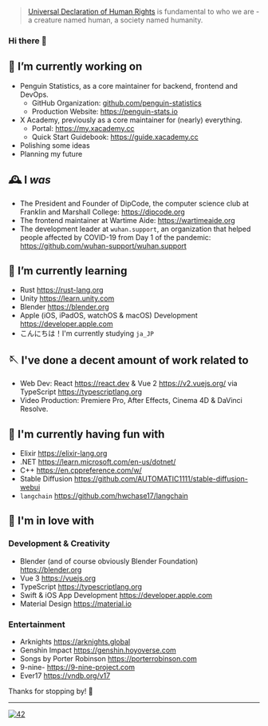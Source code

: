 > [Universal Declaration of Human Rights](https://www.un.org/en/about-us/universal-declaration-of-human-rights) is fundamental to who we are - a creature named human, a society named humanity.

### Hi there 👋

<!--

  > Ola! Glad you've reached here! I want to make friends
  > who is like you that loves exploring! Why not go
  > follow some of my social accounts, or just shoot me
  > an email at me@galvingao.com?
  > In advance, nice to meet you! ;D

-->


## 🔭 I’m currently working on
- Penguin Statistics, as a core maintainer for backend, frontend and DevOps.
  - GitHub Organization: [github.com/penguin-statistics](https://github.com/penguin-statistics)
  - Production Website: https://penguin-stats.io
- X Academy, previously as a core maintainer for (nearly) everything.
  - Portal: https://my.xacademy.cc
  - Quick Start Guidebook: https://guide.xacademy.cc
- Polishing some ideas
- Planning my future

## 🕰 I _was_
- The President and Founder of DipCode, the computer science club at Franklin and Marshall College: https://dipcode.org
- The frontend maintainer at Wartime Aide: https://wartimeaide.org
- The development leader at `wuhan.support`, an organization that helped people affected by COVID-19 from Day 1 of the pandemic: https://github.com/wuhan-support/wuhan.support

## 🌱 I’m currently learning
- Rust https://rust-lang.org
- Unity https://learn.unity.com
- Blender https://blender.org
- Apple (iOS, iPadOS, watchOS & macOS) Development https://developer.apple.com
- こんにちは！I'm currently studying `ja_JP`

## 🪡 I've done a decent amount of work related to
- Web Dev: React https://react.dev & Vue 2 https://v2.vuejs.org/ via TypeScript https://typescriptlang.org
- Video Production: Premiere Pro, After Effects, Cinema 4D & DaVinci Resolve.

## 🛝 I'm currently having fun with
- Elixir https://elixir-lang.org
- .NET https://learn.microsoft.com/en-us/dotnet/
- C++ https://en.cppreference.com/w/
- Stable Diffusion https://github.com/AUTOMATIC1111/stable-diffusion-webui
- `langchain` https://github.com/hwchase17/langchain

## 🥰 I'm in love with
### Development & Creativity
- Blender (and of course obviously Blender Foundation) https://blender.org
- Vue 3 https://vuejs.org
- TypeScript https://typescriptlang.org
- Swift & iOS App Development https://developer.apple.com
- Material Design https://material.io

### Entertainment
- Arknights https://arknights.global
- Genshin Impact https://genshin.hoyoverse.com
- Songs by Porter Robinson https://porterrobinson.com
- 9-nine- https://9-nine-project.com
- Ever17 https://vndb.org/v17

Thanks for stopping by! 🥰

---

[![42](https://hits.imgg.dev/GalvinGao:home?theme=gelbooru&render=pixelated)](#)

